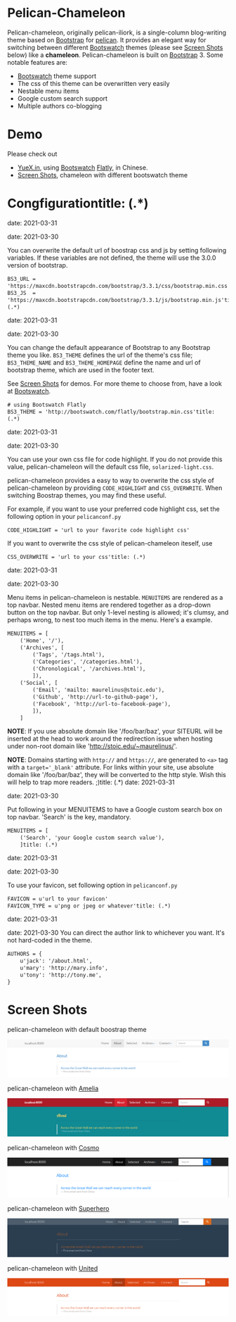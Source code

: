 # Pelican-Chameleon

Pelican-chameleon, originally pelican-iliork, is a single-column blog-writing
theme based on [Bootstrap][] for [pelican][]. It provides an elegant way for
switching between different [Bootswatch][] themes (please see [Screen Shots][]
below) like a **chameleon**.  Pelican-chameleon is built on [Bootstrap][] 3.
Some notable features are:

- [Bootswatch][] theme support
- The css of this theme can be overwritten very easily
- Nestable menu items
- Google custom search support
- Multiple authors co-blogging

# Demo

Please check out

* [YueX.in](http://yuex.in), using [Bootswatch][] [Flatly][], in Chinese.
* [Screen Shots][], chameleon with different bootswatch theme

# Congfigurationtitle: (.*)
date: 2021-03-31

date: 2021-03-30

You can overwrite the default url of boostrap css and js by setting following
variables. If these variables are not defined, the theme will use the 3.0.0
version of bootstrap.

    BS3_URL = 'https://maxcdn.bootstrapcdn.com/bootstrap/3.3.1/css/bootstrap.min.css'
    BS3_JS  = 'https://maxcdn.bootstrapcdn.com/bootstrap/3.3.1/js/bootstrap.min.js'title: (.*)
date: 2021-03-31

date: 2021-03-30

You can change the default appearance of Bootstrap to any Bootstrap theme you
like. `BS3_THEME` defines the url of the theme's css file; `BS3_THEME_NAME` and
`BS3_THEME_HOMEPAGE` define the name and url of bootstrap theme, which are used
in the footer text.

See [Screen Shots][] for demos. For more theme to choose from, have a look at
[Bootswatch][].

    # using Bootswatch Flatly
    BS3_THEME = 'http://bootswatch.com/flatly/bootstrap.min.css'title: (.*)
date: 2021-03-31

date: 2021-03-30

You can use your own css file for code highlight. If you do not provide this
value, pelican-chameleon will the default css file, `solarized-light.css`.

pelican-chameleon provides a easy to way to overwrite the css style of
pelican-chameleon by providing `CODE_HIGHLIGHT` and `CSS_OVERWRITE`. When
switching Boostrap themes, you may find these useful.

For example, if you want to use your preferred code highlight css, set the
following option in your `pelicanconf.py`

    CODE_HIGHLIGHT = 'url to your favorite code highlight css'

If you want to overwrite the css style of pelican-chameleon iteself, use

    CSS_OVERWRITE = 'url to your css'title: (.*)
date: 2021-03-31

date: 2021-03-30

Menu items in pelican-chameleon is nestable. `MENUITEMS` are rendered as a top
navbar. Nested menu items are rendered together as a drop-down button on the
top navbar. But only 1-level nesting is allowed; it's clumsy, and perhaps
wrong, to nest too much items in the menu. Here's a example.

    MENUITEMS = [
        ('Home', '/'),
        ('Archives', [
            ('Tags', '/tags.html'),
            ('Categories', '/categories.html'),
            ('Chronological', '/archives.html'),
            ]),
        ('Social', [
            ('Email', 'mailto: maurelinus@stoic.edu'),
            ('Github', 'http://url-to-github-page'),
            ('Facebook', 'http://url-to-facebook-page'),
            ]),
        ]

**NOTE**: If you use absolute domain like '/foo/bar/baz', your SITEURL will be
inserted at the head to work around the redirection issue when hosting under
non-root domain like 'http://stoic.edu/~maurelinus/'.

**NOTE**: Domains starting with `http://` and `https://`, are generated to
`<a>` tag with a `target='_blank'` attribute. For links within your site, use
absolute domain like '/foo/bar/baz', they will be converted to the http style.
Wish this will help to trap more readers. ;)title: (.*)
date: 2021-03-31

date: 2021-03-30

Put following in your MENUITEMS to have a Google custom search box on top
navbar. 'Search' is the key, mandatory.

    MENUITEMS = [
        ('Search', 'your Google custom search value'),
        ]title: (.*)
date: 2021-03-31

date: 2021-03-30

To use your favicon, set following option in `pelicanconf.py`

    FAVICON = u'url to your favicon'
    FAVICON_TYPE = u'png or jpeg or whatever'title: (.*)
date: 2021-03-31

date: 2021-03-30
You can direct the author link to whichever you want. It's not hard-coded in
the theme.

    AUTHORS = {
        u'jack': '/about.html',
        u'mary': 'http://mary.info',
        u'tony': 'http://tony.me',
    }

# Screen Shots

pelican-chameleon with default boostrap theme

![default](./screenshot/default.png)

pelican-chameleon with [Amelia][]

![amelia](./screenshot/amelia.png)

pelican-chameleon with [Cosmo][]

![cosmo](./screenshot/cosmo.png)

pelican-chameleon with [Superhero][]

![superhero](./screenshot/superhero.png)

pelican-chameleon with [United][]

![united](./screenshot/united.png)

[pelican]: https://github.com/getpelican/pelican
[Bootstrap]: http://getbootstrap.com
[Bootswatch]: http://bootswatch.com
[Flatly]: http://bootswatch.com/flatly/
[Amelia]: http://bootswatch.com/amelia/
[Cosmo]: http://bootswatch.com/cosmo/
[Superhero]: http://bootswatch.com/superhero/
[United]: http://bootswatch.com/united/
[Screen Shots]: #screen-shots
